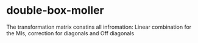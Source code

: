 # double-box-moller

The transformation matrix conatins all infromation: Linear combination for the MIs, correction for diagonals and Off diagonals

